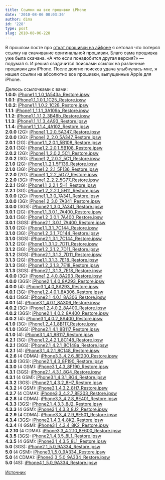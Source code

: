 ```yaml
---
title: Ссылки на все прошивки iPhone
date: '2010-08-06 00:03:36'
author: dima
id: '228'
type: post
slug: 2010-08-06-228
---
```


В прошлом посте про [откат прошивки на айфоне](/blog/kak_otkatit_proshivku_4_0_do_3_1_3_na_iphone_3g/2010-07-28-227) я сетовал что потерял ссылку на скачивание оригинальной прошивки. Благо сама прошивка уже была скачана. «А что если понадобится другая версия?» — подумал я. И решил озадачится поисками ссылок на различные прошивки для iPhone. После долгих поисков удача улыбнулась мне, я нашел ссылки на абсолютно все прошивки, выпущенные Apple для iPhone.

Делюсь ссылочками с вами:  
**1.0.0**: [iPhone1,1\_1.0\_1A543a\_Restore.ipsw](http://appldnld.apple.com.edgesuite.net/content.info.apple.com/iPhone/061-3538.20070629.B7vXa/iPhone1,1_1.0_1A543a_Restore.ipsw "http://appldnld.apple.com.edgesuite.net/content.info.apple.com/iPhone/061-3538.20070629.B7vXa/iPhone1,1_1.0_1A543a_Restore.ipsw")  
**1.0.1**: [iPhone1,1\_1.0.1\_1C25\_Restore.ipsw](http://appldnld.apple.com.edgesuite.net/content.info.apple.com/iPhone/061-3614.20070731.Nt6Y7/iPhone1,1_1.0.1_1C25_Restore.ipsw "http://appldnld.apple.com.edgesuite.net/content.info.apple.com/iPhone/061-3614.20070731.Nt6Y7/iPhone1,1_1.0.1_1C25_Restore.ipsw")  
**1.0.2**: [iPhone1,1\_1.0.2\_1C28\_Restore.ipsw](http://appldnld.apple.com.edgesuite.net/content.info.apple.com/iPhone/061-3823.20070821.vormd/iPhone1,1_1.0.2_1C28_Restore.ipsw "http://appldnld.apple.com.edgesuite.net/content.info.apple.com/iPhone/061-3823.20070821.vormd/iPhone1,1_1.0.2_1C28_Restore.ipsw")  
**1.1.1**: [iPhone1,1\_1.1.1\_3A109a\_Restore.ipsw](http://appldnld.apple.com.edgesuite.net/content.info.apple.com/iPhone/061-3883.20070927.In76t/iPhone1,1_1.1.1_3A109a_Restore.ipsw "http://appldnld.apple.com.edgesuite.net/content.info.apple.com/iPhone/061-3883.20070927.In76t/iPhone1,1_1.1.1_3A109a_Restore.ipsw")  
**1.1.2**: [iPhone1,1\_1.1.2\_3B48b\_Restore.ipsw](http://appldnld.apple.com.edgesuite.net/content.info.apple.com/iPhone/061-4037.20071107.5Bghn/iPhone1,1_1.1.2_3B48b_Restore.ipsw "http://appldnld.apple.com.edgesuite.net/content.info.apple.com/iPhone/061-4037.20071107.5Bghn/iPhone1,1_1.1.2_3B48b_Restore.ipsw")  
**1.1.3**: [iPhone1,1\_1.1.3\_4A93\_Restore.ipsw](http://appldnld.apple.com.edgesuite.net/content.info.apple.com/iPhone/061-4061.20080115.4Fvn7/iPhone1,1_1.1.3_4A93_Restore.ipsw "http://appldnld.apple.com.edgesuite.net/content.info.apple.com/iPhone/061-4061.20080115.4Fvn7/iPhone1,1_1.1.3_4A93_Restore.ipsw")  
**1.1.4**: [iPhone1,1\_1.1.4\_4A102\_Restore.ipsw](http://appldnld.apple.com.edgesuite.net/content.info.apple.com/iPhone/061-4313.20080226.Sw39i/iPhone1,1_1.1.4_4A102_Restore.ipsw "http://appldnld.apple.com.edgesuite.net/content.info.apple.com/iPhone/061-4313.20080226.Sw39i/iPhone1,1_1.1.4_4A102_Restore.ipsw")  
**2.0.0** (2G): [iPhone1,1\_2.0\_5A347\_Restore.ipsw](http://appldnld.apple.com.edgesuite.net/content.info.apple.com/iPhone/061-4956.20080710.V50OI/iPhone1,1_2.0_5A347_Restore.ipsw "http://appldnld.apple.com.edgesuite.net/content.info.apple.com/iPhone/061-4956.20080710.V50OI/iPhone1,1_2.0_5A347_Restore.ipsw")  
**2.0.0** (3G): [iPhone1,2\_2.0\_5A347\_Restore.ipsw](http://appldnld.apple.com.edgesuite.net/content.info.apple.com/iPhone/061-4955.20080710.bgt53/iPhone1,2_2.0_5A347_Restore.ipsw "http://appldnld.apple.com.edgesuite.net/content.info.apple.com/iPhone/061-4955.20080710.bgt53/iPhone1,2_2.0_5A347_Restore.ipsw")  
**2.0.1** (2G): [iPhone1,1\_2.0.1\_5B108\_Restore.ipsw](http://appldnld.apple.com.edgesuite.net/content.info.apple.com/iPhone/061-5135.20080729.Vfgtr/iPhone1,1_2.0.1_5B108_Restore.ipsw "http://appldnld.apple.com.edgesuite.net/content.info.apple.com/iPhone/061-5135.20080729.Vfgtr/iPhone1,1_2.0.1_5B108_Restore.ipsw")  
**2.0.1** (3G): [iPhone1,2\_2.0.1\_5B108\_Restore.ipsw](http://appldnld.apple.com.edgesuite.net/content.info.apple.com/iPhone/061-5134.20080729.Q2W3E/iPhone1,2_2.0.1_5B108_Restore.ipsw "http://appldnld.apple.com.edgesuite.net/content.info.apple.com/iPhone/061-5134.20080729.Q2W3E/iPhone1,2_2.0.1_5B108_Restore.ipsw")  
**2.0.2** (2G): [iPhone1,1\_2.0.2\_5C1\_Restore.ipsw](http://appldnld.apple.com.edgesuite.net/content.info.apple.com/iPhone/061-5246.20080818.2V0hO/iPhone1,1_2.0.2_5C1_Restore.ipsw "http://appldnld.apple.com.edgesuite.net/content.info.apple.com/iPhone/061-5246.20080818.2V0hO/iPhone1,1_2.0.2_5C1_Restore.ipsw")  
**2.0.2** (3G): [iPhone1,2\_2.0.2\_5C1\_Restore.ipsw](http://appldnld.apple.com.edgesuite.net/content.info.apple.com/iPhone/061-5241.20080818.t5Fv3/iPhone1,2_2.0.2_5C1_Restore.ipsw "http://appldnld.apple.com.edgesuite.net/content.info.apple.com/iPhone/061-5241.20080818.t5Fv3/iPhone1,2_2.0.2_5C1_Restore.ipsw")  
**2.1.0** (2G): [iPhone1,1\_2.1\_5F136\_Restore.ipsw](http://appldnld.apple.com.edgesuite.net/content.info.apple.com/iPhone/061-5202.20080909.gkbEj/iPhone1,1_2.1_5F136_Restore.ipsw "http://appldnld.apple.com.edgesuite.net/content.info.apple.com/iPhone/061-5202.20080909.gkbEj/iPhone1,1_2.1_5F136_Restore.ipsw")  
**2.1.0** (3G): [iPhone1,2\_2.1\_5F136\_Restore.ipsw](http://appldnld.apple.com.edgesuite.net/content.info.apple.com/iPhone/061-5198.20080909.K3294/iPhone1,2_2.1_5F136_Restore.ipsw "http://appldnld.apple.com.edgesuite.net/content.info.apple.com/iPhone/061-5198.20080909.K3294/iPhone1,2_2.1_5F136_Restore.ipsw")  
**2.2.0** (2G): [iPhone1,1\_2.2\_5G77\_Restore.ipsw](http://appldnld.apple.com.edgesuite.net/content.info.apple.com/iPhone/061-5779.20081120.Pt5yH/iPhone1,1_2.2_5G77_Restore.ipsw "http://appldnld.apple.com.edgesuite.net/content.info.apple.com/iPhone/061-5779.20081120.Pt5yH/iPhone1,1_2.2_5G77_Restore.ipsw")  
**2.2.0** (3G): [iPhone1,2\_2.2\_5G77\_Restore.ipsw](http://appldnld.apple.com.edgesuite.net/content.info.apple.com/iPhone/061-5778.20081120.Aqw4R/iPhone1,2_2.2_5G77_Restore.ipsw "http://appldnld.apple.com.edgesuite.net/content.info.apple.com/iPhone/061-5778.20081120.Aqw4R/iPhone1,2_2.2_5G77_Restore.ipsw")  
**2.2.1** (2G): [iPhone1,1\_2.2.1\_5H1\_Restore.ipsw](http://appldnld.apple.com.edgesuite.net/content.info.apple.com/iPhone/061-5830.20090127.Mmni6/iPhone1,1_2.2.1_5H11_Restore.ipsw "http://appldnld.apple.com.edgesuite.net/content.info.apple.com/iPhone/061-5830.20090127.Mmni6/iPhone1,1_2.2.1_5H11_Restore.ipsw")  
**2.2.1** (3G): [iPhone1,2\_2.2.1\_5H11\_Restore.ipsw](http://appldnld.apple.com.edgesuite.net/content.info.apple.com/iPhone/061-5828.20090127.aQLi8/iPhone1,2_2.2.1_5H11_Restore.ipsw "http://appldnld.apple.com.edgesuite.net/content.info.apple.com/iPhone/061-5828.20090127.aQLi8/iPhone1,2_2.2.1_5H11_Restore.ipsw")  
**3.0.0** (2G): [iPhone1,1\_3.0\_7A341\_Restore.ipsw](http://appldnld.apple.com.edgesuite.net/content.info.apple.com/iPhone/061-6580.20090617.XsP76/iPhone1,1_3.0_7A341_Restore.ipsw "http://appldnld.apple.com.edgesuite.net/content.info.apple.com/iPhone/061-6580.20090617.XsP76/iPhone1,1_3.0_7A341_Restore.ipsw")  
**3.0.0** (3G): [iPhone1,2\_3.0\_7A341\_Restore.ipsw](http://appldnld.apple.com.edgesuite.net/content.info.apple.com/iPhone/061-6578.20090617.VfgtU/iPhone1,2_3.0_7A341_Restore.ipsw "http://appldnld.apple.com.edgesuite.net/content.info.apple.com/iPhon<br/>e/061-6578.20090617.VfgtU/iPhone1,2_3.0_7A341_Restore.ipsw")  
**3.0.0** (3GS): [iPhone2,1\_3.0\_7A341\_Restore.ipsw](http://appldnld.apple.com.edgesuite.net/content.info.apple.com/iPhone/061-6582.20090617.LlI87/iPhone2,1_3.0_7A341_Restore.ipsw "http://appldnld.apple.com.edgesuite.net/content.info.apple.com/iPhone/061-6582.20090617.LlI87/iPhone2,1_3.0_7A341_Restore.ipsw")  
**3.0.1** (2G): [iPhone1,1\_3.0.1\_7A400\_Restore.ipsw](http://appldnld.apple.com.edgesuite.net/content.info.apple.com/iPhone/061-6974.20090731.Cf4Tg/iPhone1,1_3.0.1_7A400_Restore.ipsw "http://appldnld.apple.com.edgesuite.net/content.info.apple.com/iPhone/061-6974.20090731.Cf4Tg/iPhone1,1_3.0.1_7A400_Restore.ipsw")  
**3.0.1** (3G): [iPhone1,2\_3.0.1\_7A400\_Restore.ipsw](http://appldnld.apple.com.edgesuite.net/content.info.apple.com/iPhone/061-6972.20090731.Zx3Rr/iPhone1,2_3.0.1_7A400_Restore.ipsw "http://appldnld.apple.com.edgesuite.net/content.info.apple.com/iPhone/061-6972.20090731.Zx3Rr/iPhone1,2_3.0.1_7A400_Restore.ipsw")  
**3.0.1** (3GS): [iPhone2,1\_3.0.1\_7A400\_Restore.ipsw](http://appldnld.apple.com.edgesuite.net/content.info.apple.com/iPhone/061-6976.20090731.Vgbt5/iPhone2,1_3.0.1_7A400_Restore.ipsw "http://appldnld.apple.com.edgesuite.net/content.info.apple.com/iPhone/061-6976.20090731.Vgbt5/iPhone2,1_3.0.1_7A400_Restore.ipsw")  
**3.1.0** (2G): [iPhone1,1\_3.1\_7C144\_Restore.ipsw](http://appldnld.apple.com.edgesuite.net/content.info.apple.com/iPhone/061-6605.20090909.PQ3ws/iPhone1,1_3.1_7C144_Restore.ipsw "http://appldnld.apple.com.edgesuite.net/content.info.apple.com/iPhone/061-6605.20090909.PQ3ws/iPhone1,1_3.1_7C144_Restore.ipsw")  
**3.1.0** (3G): [iPhone1,2\_3.1\_7C144\_Restore.ipsw](http://appldnld.apple.com.edgesuite.net/content.info.apple.com/iPhone/061-6600.20090909.AwndZ/iPhone1,2_3.1_7C144_Restore.ipsw "http://appldnld.apple.com.edgesuite.net/content.info.apple.com/iPhone/061-6600.20090909.AwndZ/iPhone1,2_3.1_7C144_Restore.ipsw")  
**3.1.0** (3GS): [iPhone2,1\_3.1\_7C144\_Restore.ipsw](http://appldnld.apple.com.edgesuite.net/content.info.apple.com/iPhone/061-6609.20090909.mwws4/iPhone2,1_3.1_7C144_Restore.ipsw "http://appldnld.apple.com.edgesuite.net/content.info.apple.com/iPhone/061-6609.20090909.mwws4/iPhone2,1_3.1_7C144_Restore.ipsw")  
**3.1.2** (2G): [iPhone1,1\_3.1.2\_7D11\_Restore.ipsw](http://appldnld.apple.com.edgesuite.net/content.info.apple.com/iPhone/061-7268.20091008.32pNe/iPhone1,1_3.1.2_7D11_Restore.ipsw "http://appldnld.apple.com.edgesuite.net/content.info.apple.com/iPhone/061-7268.20091008.32pNe/iPhone1,1_3.1.2_7D11_Restore.ipsw")  
**3.1.2** (3G): [iPhone1,2\_3.1.2\_7D11\_Restore.ipsw](http://appldnld.apple.com.edgesuite.net/content.info.apple.com/iPhone/061-7265.20091008.Xsd32/iPhone1,2_3.1.2_7D11_Restore.ipsw "http://appldnld.apple.com.edgesuite.net/content.info.apple.com/iPhone/061-7265.20091008.Xsd32/iPhone1,2_3.1.2_7D11_Restore.ipsw")  
**3.1.2** (3GS): [iPhone2,1\_3.1.2\_7D11\_Restore.ipsw](http://appldnld.apple.com.edgesuite.net/content.info.apple.com/iPhone/061-7270.20091008.phn32/iPhone2,1_3.1.2_7D11_Restore.ipsw "http://appldnld.apple.com.edgesuite.net/content.info.apple.com/iPhone/061-7270.20091008.phn32/iPhone2,1_3.1.2_7D11_Restore.ipsw")  
**3.1.3** (2G): [iPhone1,1\_3.1.3\_7E18\_Restore.ipsw](http://appldnld.apple.com.edgesuite.net/content.info.apple.com/iPhone/061-7481.20100202.4orot/iPhone1,1_3.1.3_7E18_Restore.ipsw "http://appldnld.apple.com.edgesuite.net/content.info.apple.com/iPhone/061-7481.20100202.4orot/iPhone1,1_3.1.3_7E18_Restore.ipsw")  
**3.1.3** (3G): [iPhone1,2\_3.1.3\_7E18\_Restore.ipsw](http://appldnld.apple.com.edgesuite.net/content.info.apple.com/iPhone/061-7468.20100202.pbnrt/iPhone1,2_3.1.3_7E18_Restore.ipsw "http://appldnld.apple.com.edgesuite.net/content.info.apple.com/iPhone/061-7468.20100202.pbnrt/iPhone1,2_3.1.3_7E18_Restore.ipsw")  
**3.1.3** (3GS): [iPhone2,1\_3.1.3\_7E18\_Restore.ipsw](http://appldnld.apple.com.edgesuite.net/content.info.apple.com/iPhone/061-7472.20100202.8tugj/iPhone2,1_3.1.3_7E18_Restore.ipsw "http://appldnld.apple.com.edgesuite.net/content.info.apple.com/iPhone/061-7472.20100202.8tugj/iPhone2,1_3.1.3_7E18_Restore.ipsw")  
**4.0.0** (3G): [iPhone1,2\_4.0\_8A293\_Restore.ipsw](http://appldnld.apple.com.edgesuite.net/content.info.apple.com/iPhone4/061-7436.20100621.58Yt4/iPhone1,2_4.0_8A293_Restore.ipsw "http://appldnld.apple.com.edgesuite.net/content.info.apple.com/iPhone4/061-7436.20100621.58Yt4/iPhone1,2_4.0_8A293_Restore.ipsw")  
**4.0.0** (3GS): [iPhone2,1\_4.0\_8A293\_Restore.ipsw](http://appldnld.apple.com.edgesuite.net/content.info.apple.com/iPhone4/061-7437.20100621.5urG8/iPhone2,1_4.0_8A293_Restore.ipsw "http://appldnld.apple.com.edgesuite.net/content.info.apple.com/iPhone4/061-7437.20100621.5urG8/iPhone2,1_4.0_8A293_Restore.ipsw")  
**4.0.0** (4): [iPhone3,1\_4.0\_8A293\_Restore.ipsw](http://appldnld.apple.com.edgesuite.net/content.info.apple.com/iPhone4/061-7380.20100621,Vfgb5/iPhone3,1_4.0_8A293_Restore.ipsw "http://appldnld.apple.com.edgesuite.net/content.info.apple.com/iPhone4/061-7380.20100621,Vfgb5/iPhone3,1_4.0_8A293_Restore.ipsw")  
**4.0.1** (3G): [iPhone1,2\_4.0.1\_8A306\_Restore.ipsw](http://appldnld.apple.com/iPhone4/061-8616.20100715.phnt4/iPhone1,2_4.0.1_8A306_Restore.ipsw "http://appldnld.apple.com/iPhone4/061-8616.20100715.phnt4/iPhone1,2_4.0.1_8A306_Restore.ipsw")  
**4.0.1** (3GS): [iPhone2,1\_4.0.1\_8A306\_Restore.ipsw](http://appldnld.apple.com/iPhone4/061-8618.20100715.Zapn4/iPhone2,1_4.0.1_8A306_Restore.ipsw "http://appldnld.apple.com/iPhone4/061-8618.20100715.Zapn4/iPhone2,1_4.0.1_8A306_Restore.ipsw")  
**4.0.1** (4): [iPhone3,1\_4.0.1\_8A306\_Restore.ipsw](http://appldnld.apple.com/iPhone4/061-8619.20100715.4Pnsx/iPhone3,1_4.0.1_8A306_Restore.ipsw "http://appldnld.apple.com/iPhone4/061-8619.20100715.4Pnsx/iPhone3,1_4.0.1_8A306_Restore.ipsw")  
**4.0.2** (3G): [iPhone1,2\_4.0.2\_8A400\_Restore.ipsw](http://appldnld.apple.com/iPhone4/061-8802.20100811.XcfpR/iPhone1,2_4.0.2_8A400_Restore.ipsw "http://appldnld.apple.com/iPhone4/061-8802.20100811.XcfpR/iPhone1,2_4.0.2_8A400_Restore.ipsw")  
**4.0.2** (3GS): [iPhone2,1\_4.0.2\_8A400\_Restore.ipsw](http://appldnld.apple.com/iPhone4/061-8805.20100811.Dcr4e/iPhone2,1_4.0.2_8A400_Restore.ipsw "http://appldnld.apple.com/iPhone4/061-8805.20100811.Dcr4e/iPhone2,1_4.0.2_8A400_Restore.ipsw")  
**4.0.2** (4): [iPhone3,1\_4.0.2\_8A400\_Restore.ipsw](http://appldnld.apple.com/iPhone4/061-8807.20100811.3Edre/iPhone3,1_4.0.2_8A400_Restore.ipsw "http://appldnld.apple.com/iPhone4/061-8807.20100811.3Edre/iPhone3,1_4.0.2_8A400_Restore.ipsw")  
**4.1.0** (3G): [iPhone1,2\_4.1\_8B117\_Restore.ipsw](http://appldnld.apple.com/iPhone4/061-7932.20100908.3fgt5/iPhone1,2_4.1_8B117_Restore.ipsw "http://appldnld.apple.com/iPhone4/061-7932.20100908.3fgt5/iPhone1,2_4.1_8B117_Restore.ipsw")  
**4.1.0** (3GS): [iPhone2,1\_4.1\_8B117\_Restore.ipsw](http://appldnld.apple.com/iPhone4/061-7938.20100908.F3rCk/iPhone2,1_4.1_8B117_Restore.ipsw "http://appldnld.apple.com/iPhone4/061-7938.20100908.F3rCk/iPhone2,1_4.1_8B117_Restore.ipsw")  
**4.1.0** (4): [iPhone3,1\_4.1\_8B117\_Restore.ipsw](http://appldnld.apple.com/iPhone4/061-7939.20100908.Lcyg3/iPhone3,1_4.1_8<br/>B117_Restore.ipsw "http://appldnld.apple.com/iPhone4/061-7939.20100908.Lcyg3/iPhone3,1_4.1_8B117_Restore.ipsw")  
**4.2.1** (3G): [iPhone1,2\_4.2.1\_8C148\_Restore.ipsw](http://appldnld.apple.com/iPhone4/061-9853.20101122.Vfgt5/iPhone1,2_4.2.1_8C148_Restore.ipsw "http://appldnld.apple.com/iPhone4/061-9853.20101122.Vfgt5/iPhone1,2_4.2.1_8C148_Restore.ipsw")  
**4.2.1** (3GS): [iPhone2,1\_4.2.1\_8C148a\_Restore.ipsw](http://appldnld.apple.com/iPhone4/061-9895.20101122.Cdew2/iPhone2,1_4.2.1_8C148a_Restore.ipsw "http://appldnld.apple.com/iPhone4/061-9895.20101122.Cdew2/iPhone2,1_4.2.1_8C148a_Restore.ipsw")  
**4.2.1** (4): [iPhone3,1\_4.2.1\_8C148\_Restore.ipsw](http://appldnld.apple.com/iPhone4/061-9858.20101122.Er456/iPhone3,1_4.2.1_8C148_Restore.ipsw "http://appldnld.apple.com/iPhone4/061-9858.20101122.Er456/iPhone3,1_4.2.1_8C148_Restore.ipsw")  
**4.2.6** (4 CDMA): [iPhone3,3\_4.2.6\_8E200\_Restore.ipsw](http://appldnld.apple.com/iPhone4/041-0177.20110131.Pyvrz/iPhone3,3_4.2.6_8E200_Restore.ipsw "http://appldnld.apple.com/iPhone4/041-0177.20110131.Pyvrz/iPhone3,3_4.2.6_8E200_Restore.ipsw")  
**4.3.0** (3GS): [iPhone2,1\_4.3\_8F190\_Restore.ipsw](http://appldnld.apple.com/iPhone4/041-0328.20110311.Lkhy6/iPhone2,1_4.3_8F190_Restore.ipsw "http://appldnld.apple.com/iPhone4/041-0328.20110311.Lkhy6/iPhone2,1_4.3_8F190_Restore.ipsw")  
**4.3.0** (4 GSM): [iPhone3,1\_4.3\_8F190\_Restore.ipsw](http://appldnld.apple.com/iPhone4/041-0330.20110311.Cswe3/iPhone3,1_4.3_8F190_Restore.ipsw "http://appldnld.apple.com/iPhone4/041-0330.20110311.Cswe3/iPhone3,1_4.3_8F190_Restore.ipsw")  
**4.3.1** (3GS): [iPhone2,1\_4.3.1\_8G4\_Restore.ipsw](http://appldnld.apple.com/iPhone4/041-0549.20110325.ZxP8u/iPhone2,1_4.3.1_8G4_Restore.ipsw "http://appldnld.apple.com/iPhone4/041-0549.20110325.ZxP8u/iPhone2,1_4.3.1_8G4_Restore.ipsw")  
**4.3.1** (4 GSM): [iPhone3,1\_4.3.1\_8G4\_Restore.ipsw](http://appldnld.apple.com/iPhone4/041-0551.20110325.Aw2Dr/iPhone3,1_4.3.1_8G4_Restore.ipsw "http://appldnld.apple.com/iPhone4/041-0551.20110325.Aw2Dr/iPhone3,1_4.3.1_8G4_Restore.ipsw")  
**4.3.2** (3GS): [iPhone2,1\_4.3.2\_8H7\_Restore.ipsw](http://appldnld.apple.com/iPhone4/041-0660.20110414.Gwed5/iPhone2,1_4.3.2_8H7_Restore.ipsw "http://appldnld.apple.com/iPhone4/041-0660.20110414.Gwed5/iPhone2,1_4.3.2_8H7_Restore.ipsw")  
**4.3.2** (4 GSM): [iPhone3,1\_4.3.2\_8H7\_Restore.ipsw](http://appldnld.apple.com/iPhone4/041-0662.20110414.byQ84/iPhone3,1_4.3.2_8H7_Restore.ipsw "http://appldnld.apple.com/iPhone4/041-0662.20110414.byQ84/iPhone3,1_4.3.2_8H7_Restore.ipsw")  
**4.2.7** (4 CDMA): [iPhone3,3\_4.2.7\_8E303\_Restore.ipsw](http://appldnld.apple.com/iPhone4/041-0614.20110414.B47xa/iPhone3,3_4.2.7_8E303_Restore.ipsw "http://appldnld.apple.com/iPhone4/041-0614.20110414.B47xa/iPhone3,3_4.2.7_8E303_Restore.ipsw")  
**4.2.8** (4 CDMA): [iPhone3,3\_4.2.8\_8E401\_Restore.ipsw](http://appldnld.apple.com/iPhone4/041-1022.20110503.5g8k7/iPhone3,3_4.2.8_8E401_Restore.ipsw "http://appldnld.apple.com/iPhone4/041-1022.20110503.5g8k7/iPhone3,3_4.2.8_8E401_Restore.ipsw")  
**4.3.3** (3GS): [iPhone2,1\_4.3.3\_8J2\_Restore.ipsw](http://appldnld.apple.com/iPhone4/041-1009.20110503.M73Yr/iPhone2,1_4.3.3_8J2_Restore.ipsw "http://appldnld.apple.com/iPhone4/041-1009.20110503.M73Yr/iPhone2,1_4.3.3_8J2_Restore.ipsw")  
**4.3.3** (4 GSM): [iPhone3,1\_4.3.3\_8J2\_Restore.ipsw](http://appldnld.apple.com/iPhone4/041-1011.20110503.q7fGc/iPhone3,1_4.3.3_8J2_Restore.ipsw "http://appldnld.apple.com/iPhone4/041-1011.20110503.q7fGc/iPhone3,1_4.3.3_8J2_Restore.ipsw")  
**4.2.9** (4 CDMA): [iPhone3,3\_4.2.9\_8E501\_Restore.ipsw](http://appldnld.apple.com/iPhone4/041-1916.20110715.V5rUA/iPhone3,3_4.2.9_8E501_Restore.ipsw "http://appldnld.apple.com/iPhone4/041-1916.20110715.V5rUA/iPhone3,3_4.2.9_8E501_Restore.ipsw")  
**4.3.4** (3GS): [iPhone2,1\_4.3.4\_8K2\_Restore.ipsw](http://appldnld.apple.com/iPhone4/041-1921.20110715.ItuLh/iPhone2,1_4.3.4_8K2_Restore.ipsw "http://appldnld.apple.com/iPhone4/041-1921.20110715.ItuLh/iPhone2,1_4.3.4_8K2_Restore.ipsw")  
**4.3.4** (4 GSM): [iPhone3,1\_4.3.4\_8K2\_Restore.ipsw](http://appldnld.apple.com/iPhone4/041-1923.20110715.BnATg/iPhone3,1_4.3.4_8K2_Restore.ipsw "http://appldnld.apple.com/iPhone4/041-1923.20110715.BnATg/iPhone3,1_4.3.4_8K2_Restore.ipsw")  
**4.2.10** (4 CDMA): [iPhone3,3\_4.2.10\_8E600\_Restore.ipsw](http://appldnld.apple.com/iPhone4/041-1959.20110721.jvP29/iPhone3,3_4.2.10_8E600_Restore.ipsw "http://appldnld.apple.com/iPhone4/041-1959.20110721.jvP29/iPhone3,3_4.2.10_8E600_Restore.ipsw")  
**4.3.5** (3GS): [iPhone2,1\_4.3.5\_8L1\_Restore.ipsw](http://appldnld.apple.com/iPhone4/041-1965.20110721.gxUB5/iPhone2,1_4.3.5_8L1_Restore.ipsw "http://appldnld.apple.com/iPhone4/041-1965.20110721.gxUB5/iPhone2,1_4.3.5_8L1_Restore.ipsw")  
**4.3.5** (4 GSM): [iPhone3,1\_4.3.5\_8L1\_Restore.ipsw](http://appldnld.apple.com/iPhone4/041-1966.20110721.V3Ufe/iPhone3,1_4.3.5_8L1_Restore.ipsw "http://appldnld.apple.com/iPhone4/041-1966.20110721.V3Ufe/iPhone3,1_4.3.5_8L1_Restore.ipsw")  
**5.0** (3GS): [iPhone2,1\_5.0\_9A334\_Restore.ipsw](http://appldnld.apple.com/iPhone4/041-8356.20111012.SQRDT/iPhone2,1_5.0_9A334_Restore.ipsw "http://appldnld.apple.com/iPhone4/041-8356.20111012.SQRDT/iPhone2,1_5.0_9A334_Restore.ipsw")  
**5.0** (4 GSM): [iPhone3,1\_5.0\_9A334\_Restore.ipsw](http://appldnld.apple.com/iPhone4/041-8358.20111012.FFc34/iPhone3,1_5.0_9A334_Restore.ipsw "http://appldnld.apple.com/iPhone4/041-8358.20111012.FFc34/iPhone3,1_5.0_9A334_Restore.ipsw")  
**5.0** (4 CDMA): [iPhone3,3\_5.0\_9A334\_Restore.ipsw](http://appldnld.apple.com/iPhone4/041-9743.20111012.vjhfp/iPhone3,3_5.0_9A334_Restore.ipsw "http://appldnld.apple.com/iPhone4/041-9743.20111012.vjhfp/iPhone3,3_5.0_9A334_Restore.ipsw")  
**5.0** (4S): [iPhone4,1\_5.0\_9A334\_Restore.ipsw](http://appldnld.apple.com/iPhone4/041-1317.20111012.UVTgr/iPhone4,1_5.0_9A334_Restore.ipsw "http://appldnld.apple.com/iPhone4/041-1317.20111012.UVTgr/iPhone4,1_5.0_9A334_Restore.ipsw")

[Источник](http://iclarified.com/entry/index.php?enid=750 "http://iclarified.com/entry/index.php?enid=750")
